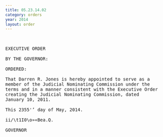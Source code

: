 ```yaml
---
title: 05.23.14.02
category: orders
year: 2014
layout: order
---
```


<pre> 

EXECUTIVE ORDER

BY THE GOVERNOR:

ORDERED:

That Darren R. Jones is hereby appointed to serve as a
member of the Judicial Nominating Commission under the
terms and in a manner consistent with the Executive Order
creating the Judicial Nominating Commission, dated
January 10, 2011.

This 2355'’ day of May, 2014.

ii/\t1I0\o»«Bea.Q.

GOVERNOR

</pre>
